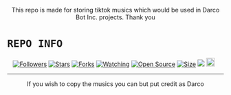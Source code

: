 <p align="center">
This repo is made for storing tiktok musics which would be used in Darco Bot Inc. projects. Thank you
</p>

# ```REPO INFO```
<p align="center">
<a href="https://github.com/turbogaming876/followers"><img title="Followers" src="https://img.shields.io/github/followers/turbogaming876?color=red&style=flat-square"></a>
<a href="https://github.com/turbogaming876/Tiktokmusic-API/stargazers/"><img title="Stars" src="https://img.shields.io/github/stars/turbogaming876/Tiktokmusic-API?color=blue&style=flat-square"></a>
<a href="https://github.com/turbogaming876/Tiktokmusic-API/network/members"><img title="Forks" src="https://img.shields.io/github/forks/turbogaming876/Tiktokmusic-API?color=red&style=flat-square"></a>
<a href="https://github.com/turbogaming876/Tiktokmusic-API/watchers"><img title="Watching" src="https://img.shields.io/github/watchers/turbogaming876/Tiktokmusic-API?label=Watchers&color=blue&style=flat-square"></a>
<a href="https://github.com/turbogaming876/Tiktokmusic-API"><img title="Open Source" src="https://img.shields.io/badge/Author-🦄Dream%20Guy%20Darco-red?v=103"></a>
<a href="https://github.com/turbogaming876/Tiktokmusic-API/"><img title="Size" src="https://img.shields.io/github/repo-size/turbogaming876/Tiktokmusic-API?style=flat-square&color=green"></a>
<a href="https://hits.seeyoufarm.com"><img src="https://hits.seeyoufarm.com/api/count/incr/badge.svg?url=https%3A%2F%2Fgithub.com%2Fturbogaming876%2Ffungames-MD&count_bg=%2379C83D&title_bg=%23555555&icon=probot.svg&icon_color=%2300FF6D&title=hits&edge_flat=false"/></a>
<a href="https://github.com/turbogaming876/fungames/graphs/commit-activity"><img height="20" src="https://img.shields.io/badge/Maintained%3F-yes-green.svg"></a>&nbsp;&nbsp;
</p>
<p align='center'>
    </p>

-------

<p align="center">
If you wish to copy the musics you can but put credit as Darco
</p>

